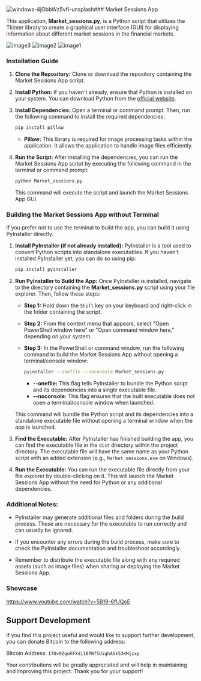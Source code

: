 ![windows-4jObbWz5vfI-unsplash](https://github.com/Jackson0Wells/MarketSessionsApp/assets/165251968/4bda2b57-b157-475c-80a7-4e49bdb96ced)### Market Sessions App

This application, **Market_sessions.py**, is a Python script that utilizes the Tkinter library to create a graphical user interface (GUI) for displaying information about different market sessions in the financial markets.

![image3](https://github.com/Jackson0Wells/MarketSessionsApp/assets/165251968/2891b806-0b0e-4f4e-8b76-594588f1e439)
![image2](https://github.com/Jackson0Wells/MarketSessionsApp/assets/165251968/caadb44d-0401-4c61-919d-3e13b7016cd8)
![image1](https://github.com/Jackson0Wells/MarketSessionsApp/assets/165251968/b80b0012-dda2-48f2-a2d1-5a2158178da5)


### Installation Guide

1. **Clone the Repository:**
   Clone or download the repository containing the Market Sessions App script.

2. **Install Python:**
   If you haven't already, ensure that Python is installed on your system. You can download Python from the [official website](https://www.python.org/downloads/).

3. **Install Dependencies:**
   Open a terminal or command prompt. Then, run the following command to install the required dependencies:
   ```sh
   pip install pillow
   ```

   - **Pillow:** This library is required for image processing tasks within the application. It allows the application to handle image files efficiently.

4. **Run the Script:**
   After installing the dependencies, you can run the Market Sessions App script by executing the following command in the terminal or command prompt:
   ```sh
   python Market_sessions.py
   ```

   This command will execute the script and launch the Market Sessions App GUI.

### Building the Market Sessions App without Terminal

If you prefer not to use the terminal to build the app, you can build it using PyInstaller directly.

1. **Install PyInstaller (if not already installed):**
   PyInstaller is a tool used to convert Python scripts into standalone executables. If you haven't installed PyInstaller yet, you can do so using pip:
   ```sh
   pip install pyinstaller
   ```

2. **Run PyInstaller to Build the App:**
   Once PyInstaller is installed, navigate to the directory containing the **Market_sessions.py** script using your file explorer. Then, follow these steps:

   - **Step 1:** Hold down the `Shift` key on your keyboard and right-click in the folder containing the script.
   - **Step 2:** From the context menu that appears, select "Open PowerShell window here" or "Open command window here," depending on your system.
   - **Step 3:** In the PowerShell or command window, run the following command to build the Market Sessions App without opening a terminal/console window:
     ```sh
     pyinstaller --onefile --noconsole Market_sessions.py
     ```

     - **--onefile:** This flag tells PyInstaller to bundle the Python script and its dependencies into a single executable file.
     - **--noconsole:** This flag ensures that the built executable does not open a terminal/console window when launched.

   This command will bundle the Python script and its dependencies into a standalone executable file without opening a terminal window when the app is launched.

3. **Find the Executable:**
   After PyInstaller has finished building the app, you can find the executable file in the `dist` directory within the project directory. The executable file will have the same name as your Python script with an added extension (e.g., `Market_sessions.exe` on Windows).

4. **Run the Executable:**
   You can run the executable file directly from your file explorer by double-clicking on it. This will launch the Market Sessions App without the need for Python or any additional dependencies.

### Additional Notes:

- PyInstaller may generate additional files and folders during the build process. These are necessary for the executable to run correctly and can usually be ignored.

- If you encounter any errors during the build process, make sure to check the PyInstaller documentation and troubleshoot accordingly.

- Remember to distribute the executable file along with any required assets (such as image files) when sharing or deploying the Market Sessions App.

### Showcase

https://www.youtube.com/watch?v=5B19-6fUQoE

## Support Development

If you find this project useful and would like to support further development, you can donate Bitcoin to the following address:

Bitcoin Address: `17Uv9ZgoKFXdi18PNf5UighASk53KMjzxp`

Your contributions will be greatly appreciated and will help in maintaining and improving this project. Thank you for your support!

